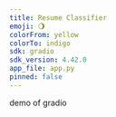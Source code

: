 ```yaml
---
title: Resume Classifier
emoji: 🌖
colorFrom: yellow
colorTo: indigo
sdk: gradio
sdk_version: 4.42.0
app_file: app.py
pinned: false
---
```


demo of gradio
